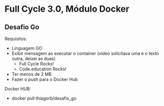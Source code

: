 # Full Cycle 3.0, Módulo Docker

## Desafio Go

Requisitos:
* Linguagem GO
* Exibir mensagem ao executar o container (vídeo solicitava uma e o texto outra, deixei as duas)
  * Full Cycle Rocks!
  * Code.education Rocks!
* Ter menos de 2 MB
* Fazer o push para o Docker Hub

Docker HUB:
* docker pull thiagorb/desafio_go